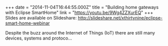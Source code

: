 +++
date = "2014-11-04T16:44:55.000Z"
title = "Building home gateways with Eclipse SmartHome"
link = "https://youtu.be/9Wg4ZZXurEQ"
+++
Slides are available on Slideshare: http://slideshare.net/xthirtynine/eclipse-smart-home-webinar

Despite the buzz around the Internet of Things (IoT) there are still many devices, systems and protoco…